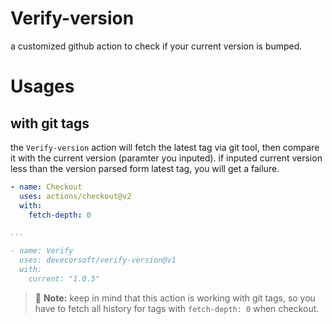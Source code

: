 # Verify-version

a customized github action to check if your current version is bumped.

# Usages

## with git tags

the `Verify-version` action will fetch the latest tag via git tool, then compare it with the current version (paramter you inputed).
if inputed current version less than the version parsed form latest tag, you will get a failure.

```yaml
- name: Checkout
  uses: actions/checkout@v2
  with:
    fetch-depth: 0

...

- name: Verify
  uses: devecorsoft/verify-version@v1
  with:
    current: "1.0.5"
```

> :memo: **Note:** keep in mind that this action is working with git tags, so you have to fetch all history for tags with `fetch-depth: 0` when checkout.
